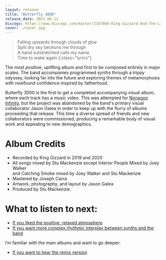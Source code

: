 ```yaml
---
layout: release
title: "Butterfly 3000"
release_date: 2021-06-11
discogs: https://www.discogs.com/master/2167084-King-Gizzard-And-The-Lizard-Wizard-Butterfly-3000
cover: ./cover.jpg
---
```


> Falling upwards through clouds of glue  
> Split dry sky beckons me through  
> A hand outstretched calls my name  
> Time to wake again
{:class="lyrics"}

The most positive, uplifting album and first to be composed entirely in major scales. The band accompanies programmed synths through a trippy odyssey, looking far into the future and exploring themes of metamorphosis with newfound confidence inspired by fatherhood.

Butterfly 3000 is the first to get a completed accompanying visual album, where each track has a music video. This was attempted for [Nonagon Infinity](../nonagon-infinity), but the project was abandoned by the band's primary visual collaborator Jason Galea in order to keep up with the flurry of albums proceeding that release. This time a diverse spread of friends and new collaborators were commissioned, producing a remarkable body of visual work and appealing to new demographics.

# Album Credits

* Recorded by King Gizzard in 2019 and 2020
* All songs mixed by Stu Mackenzie except Interior People Mixed by Joey Walker  
 and Catching Smoke mixed by Joey Walker and Stu Mackenzie  
* Mastered by Joseph Carra
* Artwork, photography, and layout by Jason Galea
* Produced by Stu Mackenzie

# What to listen to next:

*   [If you liked the positive, relaxed atmosphere](../paper-mache-dream-balloon)
*   [If you want more complex rhythmic interplay between synths and the band](../polygondwanaland)

I’m familiar with the main albums and want to go deeper:

*   [If you want to hear the remix version](../butterfly-3001)
